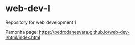# web-dev-I
Repository for web development 1

Pamonha page: https://pedrodanesvara.github.io/web-dev-I/html/index.html
